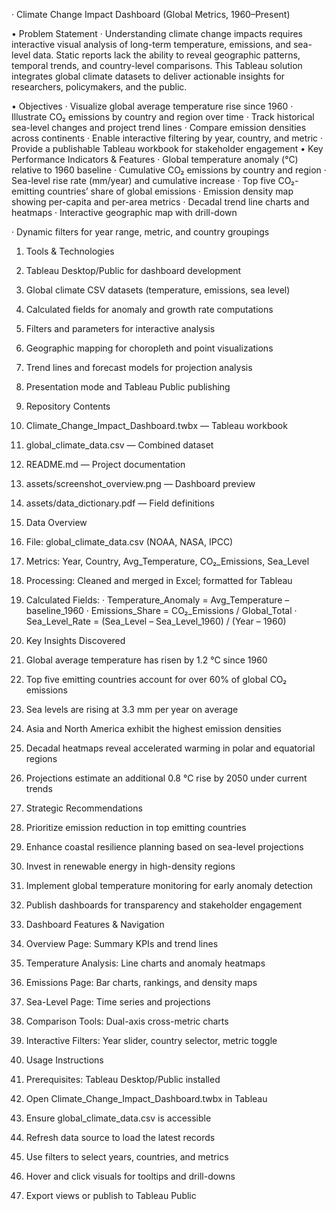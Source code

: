 
· Climate Change Impact Dashboard (Global Metrics, 1960–Present)

•	Problem Statement
· Understanding climate change impacts requires interactive visual analysis of long-term temperature, emissions, and sea-level data. Static reports lack the ability to reveal geographic patterns, temporal trends, and country-level comparisons. This Tableau solution integrates global climate datasets to deliver actionable insights for researchers, policymakers, and the public.

•	Objectives
· Visualize global average temperature rise since 1960
· Illustrate CO₂ emissions by country and region over time
· Track historical sea-level changes and project trend lines
· Compare emission densities across continents
· Enable interactive filtering by year, country, and metric
· Provide a publishable Tableau workbook for stakeholder engagement
•	Key Performance Indicators & Features
· Global temperature anomaly (°C) relative to 1960 baseline
· Cumulative CO₂ emissions by country and region
· Sea-level rise rate (mm/year) and cumulative increase
· Top five CO₂-emitting countries’ share of global emissions
· Emission density map showing per-capita and per-area metrics
· Decadal trend line charts and heatmaps
· Interactive geographic map with drill-down

· Dynamic filters for year range, metric, and country groupings
1.	Tools & Technologies
1.	Tableau Desktop/Public for dashboard development
2.	Global climate CSV datasets (temperature, emissions, sea level)
3.	Calculated fields for anomaly and growth rate computations
4.	Filters and parameters for interactive analysis
5.	Geographic mapping for choropleth and point visualizations
6.	Trend lines and forecast models for projection analysis
7.	Presentation mode and Tableau Public publishing

2.	Repository Contents
1.	Climate_Change_Impact_Dashboard.twbx — Tableau workbook
2.	global_climate_data.csv — Combined dataset
3.	README.md — Project documentation
4.	assets/screenshot_overview.png — Dashboard preview
5.	assets/data_dictionary.pdf — Field definitions

3.	Data Overview
1.	File: global_climate_data.csv (NOAA, NASA, IPCC)
2.	Metrics: Year, Country, Avg_Temperature, CO₂_Emissions, Sea_Level
3.	Processing: Cleaned and merged in Excel; formatted for Tableau
   
5.	Calculated Fields:
· Temperature_Anomaly = Avg_Temperature – baseline_1960
· Emissions_Share = CO₂_Emissions / Global_Total
· Sea_Level_Rate = (Sea_Level – Sea_Level_1960) / (Year – 1960)

4.	Key Insights Discovered
1.	Global average temperature has risen by 1.2 °C since 1960
2.	Top five emitting countries account for over 60% of global CO₂ emissions
3.	Sea levels are rising at 3.3 mm per year on average
4.	Asia and North America exhibit the highest emission densities
5.	Decadal heatmaps reveal accelerated warming in polar and equatorial regions
6.	Projections estimate an additional 0.8 °C rise by 2050 under current trends

5.	Strategic Recommendations
1.	Prioritize emission reduction in top emitting countries
2.	Enhance coastal resilience planning based on sea-level projections
3.	Invest in renewable energy in high-density regions
4.	Implement global temperature monitoring for early anomaly detection
5.	Publish dashboards for transparency and stakeholder engagement

6.	Dashboard Features & Navigation
1.	Overview Page: Summary KPIs and trend lines
2.	Temperature Analysis: Line charts and anomaly heatmaps
3.	Emissions Page: Bar charts, rankings, and density maps
4.	Sea-Level Page: Time series and projections
5.	Comparison Tools: Dual-axis cross-metric charts
6.	Interactive Filters: Year slider, country selector, metric toggle

7.	Usage Instructions
1.	Prerequisites: Tableau Desktop/Public installed
2.	Open Climate_Change_Impact_Dashboard.twbx in Tableau
3.	Ensure global_climate_data.csv is accessible
4.	Refresh data source to load the latest records
5.	Use filters to select years, countries, and metrics
6.	Hover and click visuals for tooltips and drill-downs
7.	Export views or publish to Tableau Public

